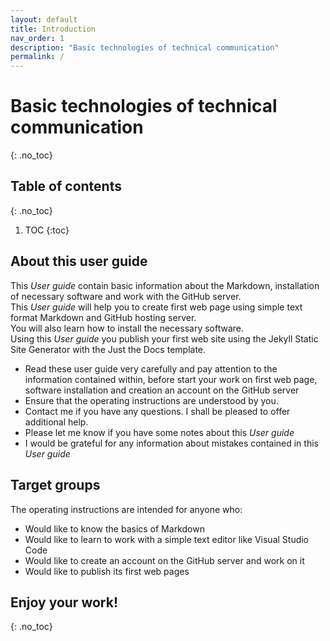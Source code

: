 ```yaml
---
layout: default
title: Introduction
nav_order: 1
description: "Basic technologies of technical communication"
permalink: /
---
```


# Basic technologies of technical communication
{: .no_toc}


## Table of contents
{: .no_toc}

1. TOC
{:toc}


## About this user guide
This *User guide* contain basic information about the Markdown, installation of necessary software and work with the GitHub server.  
This *User guide* will help you to create first web page using simple text format Markdown and GitHub hosting server.  
You will also learn how to install the necessary software.  
Using this *User guide* you publish your first web site using the Jekyll Static Site Generator with the Just the Docs template. 

* Read these user guide very carefully and pay attention to the information contained within, before start your work on first web page, software installation and creation an account on the GitHub server
* Ensure that the operating instructions are understood by you.
* Contact me if you have any questions. I shall be pleased to offer additional help.
* Please let me know if you have some notes about this *User guide*
* I would be grateful for any information about mistakes contained in this *User guide*

## Target groups
The operating instructions are intended for anyone who:
* Would like to know the basics of Markdown 
* Would like to learn to work with a simple text editor like Visual Studio Code
* Would like to create an account on the GitHub server and work on it
* Would like to publish its first web pages

## Enjoy your work!
{: .no_toc}








